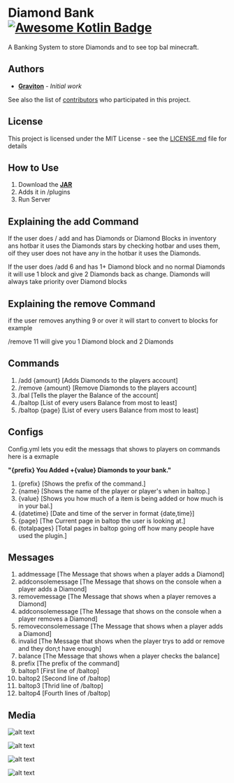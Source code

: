 

# Diamond Bank  [![Awesome Kotlin Badge](https://kotlin.link/awesome-kotlin.svg)](https://github.com/KotlinBy/awesome-kotlin)
A Banking System to store Diamonds and to see top bal minecraft.

## Authors

* **[Graviton](https://github.com/Graviton1647)** - *Initial work* 

See also the list of [contributors](https://github.com/your/project/contributors) who participated in this project.

## License

This project is licensed under the MIT License - see the [LICENSE.md](LICENSE.md) file for details

## How to Use

1) Download the **[JAR](https://github.com/Graviton1647)** 
2) Adds it in /plugins
3) Run Server

## Explaining the add Command

If the user  does / add and has Diamonds or Diamond Blocks in inventory ans hotbar it uses the Diamonds stars by checking hotbar and uses them, oif they user does not have any in the hotbar it uses the Diamonds.

If the user does /add 6 and has 1+  Diamond block and no normal Diamonds it will use 1 block and give 2 Diamonds back as change.
Diamonds will always take priority over Diamond blocks

## Explaining the remove Command

if the user removes anything 9 or over it will start to convert to blocks for example 

/remove 11 will give you 1  Diamond block and 2 Diamonds

## Commands

1) /add {amount} [Adds Diamonds to the players account]
2) /remove {amount} [Remove Diamonds to the players account]
3) /bal [Tells the player the Balance of the account]
4) /baltop  [List of every users Balance from most to least]
4) /baltop {page} [List of every users Balance from most to least]

## Configs

Config.yml lets you edit the messags that shows to players on commands here is a exmaple

**"{prefix} You Added +{value} Diamonds to your bank."**

1) {prefix} [Shows the prefix of the command.]
2) {name} [Shows the name of the player or player's when in baltop.] 
3) {value} [Shows you how much of a item is being added or how much is in your bal.]
5) {datetime} [Date and time of the server in format {date,time}]
6) {page} [The Current page in baltop the user is looking at.]
3) {totalpages} [Total pages in baltop going off how many people have used the plugin.]

## Messages

1) addmessage [The Message that shows when a player adds a Diamond]
2) addconsolemessage [The Message that shows on the console when a player adds a Diamond]
3) removemessage [The Message that shows when a player removes a Diamond]
4) addconsolemessage [The Message that shows on the console when a player removes a Diamond]
5) removeconsolemessage [The Message that shows when a player adds a Diamond]
6) invalid [The Message that shows when the player trys to add or remove and they don;t have enough]
7) balance [The Message that shows when a player checks the balance]
8) prefix [The prefix of the command]
9) baltop1 [First line of /baltop]
9) baltop2 [Second line of /baltop]
10) baltop3 [Thrid line of /baltop]
11) baltop4 [Fourth lines of /baltop]


## Media

![alt text](https://i.imgur.com/eON8ZKq.png)

![alt text](https://i.imgur.com/AOIFl3v.png)

![alt text](https://i.imgur.com/rIQU6fz.png)

![alt text](https://i.imgur.com/n9YJHmO.png)
